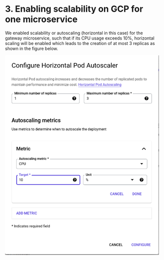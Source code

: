 # 3.  Enabling scalability on GCP for one microservice
We enabled scalability or autoscaling (horizontal in this case) for the gateway microservice, such that if its CPU usage exceeds 10%, horizontal scaling will be enabled which leads to the creation of at most 3 replicas as shown in the figure below.

![scalablity enabling](./imgs/scalab.png)
